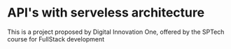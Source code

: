 # API's with serveless architecture
This is a project proposed by Digital Innovation One, offered by the SPTech course for FullStack development  
